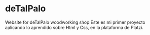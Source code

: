 # deTalPalo
Website for deTalPalo woodworking shop
Este es mi primer proyecto aplicando lo aprendido sobre Html y Css, en la plataforma de Platzi.
